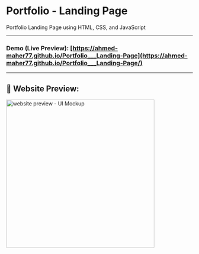 # Portfolio - Landing Page
Portfolio Landing Page using HTML, CSS, and JavaScript

---

### Demo (Live Preview): [https://ahmed-maher77.github.io/Portfolio___Landing-Page](https://ahmed-maher77.github.io/Portfolio___Landing-Page/)

---

## 👀 Website Preview:
<a href="https://ahmed-maher77.github.io/Portfolio___Landing-Page/" title="demo">
  <img src="https://github.com/user-attachments/assets/09cbf078-05f2-4f9b-a5ae-99933be4e7d7" alt="website preview - UI Mockup" width="400">
</a>
